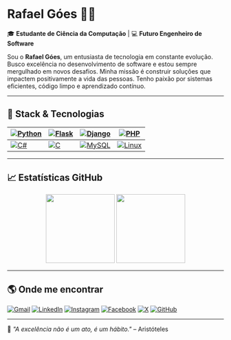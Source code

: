# Rafael Góes 👨‍💻

🎓 **Estudante de Ciência da Computação** | 💻 **Futuro Engenheiro de Software**

Sou o **Rafael Góes**, um entusiasta de tecnologia em constante evolução. Busco excelência no desenvolvimento de software e estou sempre mergulhado em novos desafios. Minha missão é construir soluções que impactem positivamente a vida das pessoas. Tenho paixão por sistemas eficientes, código limpo e aprendizado contínuo.

---

## 🚀 Stack & Tecnologias

| [![Python](https://img.shields.io/badge/-Python-333?style=flat-square&logo=python&logoColor=FFD43B)](https://www.python.org) | [![Flask](https://img.shields.io/badge/-Flask-333?style=flat-square&logo=flask&logoColor=white)](https://flask.palletsprojects.com) | [![Django](https://img.shields.io/badge/-Django-333?style=flat-square&logo=django&logoColor=white)](https://www.djangoproject.com) | [![PHP](https://img.shields.io/badge/-PHP-333?style=flat-square&logo=php&logoColor=777BB4)](https://www.php.net) |
|--|--|--|--|
| [![C#](https://img.shields.io/badge/-C%23-333?style=flat-square&logo=csharp&logoColor=239120)](https://docs.microsoft.com/pt-br/dotnet/csharp/) | [![C](https://img.shields.io/badge/-C-333?style=flat-square&logo=c&logoColor=00599C)](https://en.wikipedia.org/wiki/C_(programming_language)) | [![MySQL](https://img.shields.io/badge/-MySQL-333?style=flat-square&logo=mysql&logoColor=4479A1)](https://www.mysql.com) | [![Linux](https://img.shields.io/badge/-Linux-333?style=flat-square&logo=linux&logoColor=FCC624)](https://www.linux.org) |

---

## 📈 Estatísticas GitHub

<div align="center">
  <img height="160em" src="https://github-readme-stats.vercel.app/api?username=rafaelgoesti&show_icons=true&theme=react&count_private=true"/>
  <img height="160em" src="https://github-readme-stats.vercel.app/api/top-langs/?username=rafaelgoesti&layout=compact&theme=react"/>
</div>

---

## 🌎 Onde me encontrar

[![Gmail](https://img.shields.io/badge/-Gmail-D14836?style=for-the-badge&logo=gmail&logoColor=white)](mailto:seuemail@gmail.com)
[![LinkedIn](https://img.shields.io/badge/-LinkedIn-0A66C2?style=for-the-badge&logo=linkedin&logoColor=white)](https://www.linkedin.com/in/rafael-g%C3%B3es-duarte-10709332a)
[![Instagram](https://img.shields.io/badge/-Instagram-E4405F?style=for-the-badge&logo=instagram&logoColor=white)](https://www.instagram.com/rafaelgoesti)
[![Facebook](https://img.shields.io/badge/-Facebook-1877F2?style=for-the-badge&logo=facebook&logoColor=white)](https://www.facebook.com/share/1D3u4yYWeT/)
[![X](https://img.shields.io/badge/-X-000000?style=for-the-badge&logo=x&logoColor=white)](https://x.com/seuperfil)
[![GitHub](https://img.shields.io/badge/-GitHub-181717?style=for-the-badge&logo=github&logoColor=white)](https://github.com/rafaelgoesti)

---

🔎 *"A excelência não é um ato, é um hábito."* – Aristóteles

